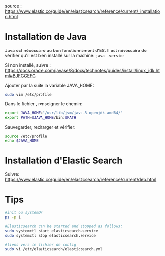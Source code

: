 source : https://www.elastic.co/guide/en/elasticsearch/reference/current/_installation.html

# Installation de Java

Java est nécessaire au bon fonctionnement d'ES. Il est nécessaire de vérifier qu'il est bien installé sur la machine:
`java -version`

Si non installé, suivre : https://docs.oracle.com/javase/8/docs/technotes/guides/install/linux_jdk.html#BJFGGEFG

Ajouter par la suite la variable JAVA_HOME:
```bash
sudo vim /etc/profile
```

Dans le fichier , renseigner le chemin:
```bash
export JAVA_HOME="/usr/lib/jvm/java-8-openjdk-amd64/"
export PATH=$JAVA_HOME/bin:$PATH
```

Sauvegarder, recharger et vérifier:
```bash
source /etc/profile
echo $JAVA_HOME
```

# Installation d'Elastic Search

Suivre: https://www.elastic.co/guide/en/elasticsearch/reference/current/deb.html

# Tips
```bash
#init ou systemD?
ps -p 1

#Elasticsearch can be started and stopped as follows:
sudo systemctl start elasticsearch.service
sudo systemctl stop elasticsearch.service

#liens vers le fichier de config
sudo vi /etc/elasticsearch/elasticsearch.yml
```